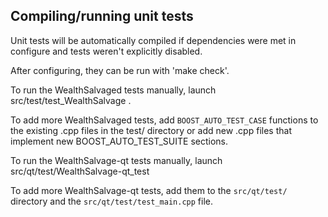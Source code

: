 Compiling/running unit tests
------------------------------------

Unit tests will be automatically compiled if dependencies were met in configure
and tests weren't explicitly disabled.

After configuring, they can be run with 'make check'.

To run the WealthSalvaged tests manually, launch src/test/test_WealthSalvage .

To add more WealthSalvaged tests, add `BOOST_AUTO_TEST_CASE` functions to the existing
.cpp files in the test/ directory or add new .cpp files that
implement new BOOST_AUTO_TEST_SUITE sections.

To run the WealthSalvage-qt tests manually, launch src/qt/test/WealthSalvage-qt_test

To add more WealthSalvage-qt tests, add them to the `src/qt/test/` directory and
the `src/qt/test/test_main.cpp` file.
